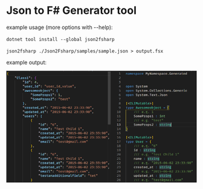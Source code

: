 # Json to F# Generator tool

example usage (more options with --help):

`dotnet tool install --global json2fsharp`

`json2fsharp ./Json2Fsharp/samples/sample.json > output.fsx`

example output:

![](_resources/02-17-25.png)
